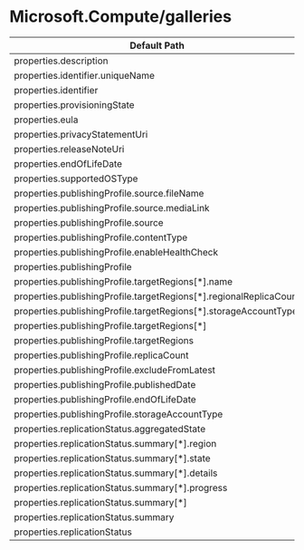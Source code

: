 # Microsoft.Compute/galleries

| Default Path | Alias |
|---|---|
| properties.description | Microsoft.Compute/galleries/description |
| properties.identifier.uniqueName | Microsoft.Compute/galleries/identifier.uniqueName |
| properties.identifier | Microsoft.Compute/galleries/identifier |
| properties.provisioningState | Microsoft.Compute/galleries/provisioningState |
| properties.eula | Microsoft.Compute/galleries/applications.eula |
| properties.privacyStatementUri | Microsoft.Compute/galleries/applications.privacyStatementUri |
| properties.releaseNoteUri | Microsoft.Compute/galleries/applications.releaseNoteUri |
| properties.endOfLifeDate | Microsoft.Compute/galleries/applications.endOfLifeDate |
| properties.supportedOSType | Microsoft.Compute/galleries/applications.supportedOSType |
| properties.publishingProfile.source.fileName | Microsoft.Compute/galleries/applications.versions.publishingProfile.source.fileName |
| properties.publishingProfile.source.mediaLink | Microsoft.Compute/galleries/applications.versions.publishingProfile.source.mediaLink |
| properties.publishingProfile.source | Microsoft.Compute/galleries/applications.versions.publishingProfile.source |
| properties.publishingProfile.contentType | Microsoft.Compute/galleries/applications.versions.publishingProfile.contentType |
| properties.publishingProfile.enableHealthCheck | Microsoft.Compute/galleries/applications.versions.publishingProfile.enableHealthCheck |
| properties.publishingProfile | Microsoft.Compute/galleries/applications.versions.publishingProfile |
| properties.publishingProfile.targetRegions[*].name | Microsoft.Compute/galleries/applications.versions.publishingProfile.targetRegions[*].name |
| properties.publishingProfile.targetRegions[*].regionalReplicaCount | Microsoft.Compute/galleries/applications.versions.publishingProfile.targetRegions[*].regionalReplicaCount |
| properties.publishingProfile.targetRegions[*].storageAccountType | Microsoft.Compute/galleries/applications.versions.publishingProfile.targetRegions[*].storageAccountType |
| properties.publishingProfile.targetRegions[*] | Microsoft.Compute/galleries/applications.versions.publishingProfile.targetRegions[*] |
| properties.publishingProfile.targetRegions | Microsoft.Compute/galleries/applications.versions.publishingProfile.targetRegions |
| properties.publishingProfile.replicaCount | Microsoft.Compute/galleries/applications.versions.publishingProfile.replicaCount |
| properties.publishingProfile.excludeFromLatest | Microsoft.Compute/galleries/applications.versions.publishingProfile.excludeFromLatest |
| properties.publishingProfile.publishedDate | Microsoft.Compute/galleries/applications.versions.publishingProfile.publishedDate |
| properties.publishingProfile.endOfLifeDate | Microsoft.Compute/galleries/applications.versions.publishingProfile.endOfLifeDate |
| properties.publishingProfile.storageAccountType | Microsoft.Compute/galleries/applications.versions.publishingProfile.storageAccountType |
| properties.replicationStatus.aggregatedState | Microsoft.Compute/galleries/applications.versions.replicationStatus.aggregatedState |
| properties.replicationStatus.summary[*].region | Microsoft.Compute/galleries/applications.versions.replicationStatus.summary[*].region |
| properties.replicationStatus.summary[*].state | Microsoft.Compute/galleries/applications.versions.replicationStatus.summary[*].state |
| properties.replicationStatus.summary[*].details | Microsoft.Compute/galleries/applications.versions.replicationStatus.summary[*].details |
| properties.replicationStatus.summary[*].progress | Microsoft.Compute/galleries/applications.versions.replicationStatus.summary[*].progress |
| properties.replicationStatus.summary[*] | Microsoft.Compute/galleries/applications.versions.replicationStatus.summary[*] |
| properties.replicationStatus.summary | Microsoft.Compute/galleries/applications.versions.replicationStatus.summary |
| properties.replicationStatus | Microsoft.Compute/galleries/applications.versions.replicationStatus |

